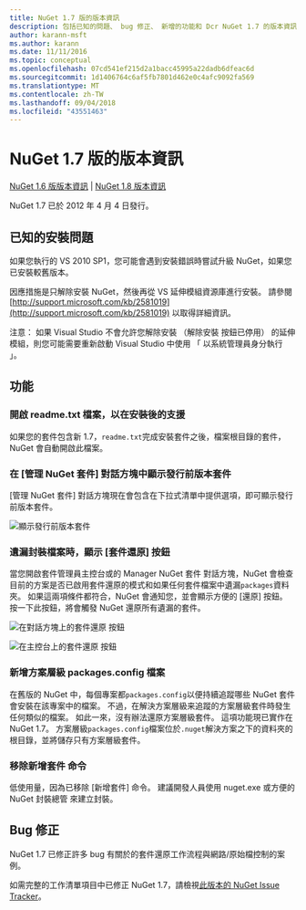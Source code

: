 ```yaml
---
title: NuGet 1.7 版的版本資訊
description: 包括已知的問題、 bug 修正、 新增的功能和 Dcr NuGet 1.7 的版本資訊。
author: karann-msft
ms.author: karann
ms.date: 11/11/2016
ms.topic: conceptual
ms.openlocfilehash: 07cd541ef215d2a1bacc45995a22dadb6dfeac6d
ms.sourcegitcommit: 1d1406764c6af5fb7801d462e0c4afc9092fa569
ms.translationtype: MT
ms.contentlocale: zh-TW
ms.lasthandoff: 09/04/2018
ms.locfileid: "43551463"
---
```

# <a name="nuget-17-release-notes"></a>NuGet 1.7 版的版本資訊

[NuGet 1.6 版版本資訊](../release-notes/nuget-1.6.md) | [NuGet 1.8 版本資訊](../release-notes/nuget-1.8.md)

NuGet 1.7 已於 2012 年 4 月 4 日發行。

## <a name="known-installation-issue"></a>已知的安裝問題
如果您執行的 VS 2010 SP1，您可能會遇到安裝錯誤時嘗試升級 NuGet，如果您已安裝較舊版本。

因應措施是只解除安裝 NuGet，然後再從 VS 延伸模組資源庫進行安裝。  請參閱 [http://support.microsoft.com/kb/2581019](http://support.microsoft.com/kb/2581019) 以取得詳細資訊。

注意： 如果 Visual Studio 不會允許您解除安裝 （解除安裝 按鈕已停用） 的延伸模組，則您可能需要重新啟動 Visual Studio 中使用 「 以系統管理員身分執行 」。

## <a name="features"></a>功能

### <a name="support-opening-readmetxt-file-after-installation"></a>開啟 readme.txt 檔案，以在安裝後的支援
如果您的套件包含新 1.7，`readme.txt`完成安裝套件之後，檔案根目錄的套件，NuGet 會自動開啟此檔案。

### <a name="show-prerelease-packages-in-the-manage-nuget-packages-dialog"></a>在 [管理 NuGet 套件] 對話方塊中顯示發行前版本套件
[管理 NuGet 套件] 對話方塊現在會包含在下拉式清單中提供選項，即可顯示發行前版本套件。

![顯示發行前版本套件](./media/prerelease-dropdown.png)

### <a name="show-package-restore-button-when-package-files-are-missing"></a>遺漏封裝檔案時，顯示 [套件還原] 按鈕
當您開啟套件管理員主控台或的 Manager NuGet 套件 對話方塊，NuGet 會檢查目前的方案是否已啟用套件還原的模式和如果任何套件檔案中遺漏`packages`資料夾。 如果這兩項條件都符合，NuGet 會通知您，並會顯示方便的 [還原] 按鈕。 按一下此按鈕，將會觸發 NuGet 還原所有遺漏的套件。

![在對話方塊上的套件還原 按鈕](./media/packagerestore-dialog.png)

![在主控台上的套件還原 按鈕](./media/packagerestore-console.png)

### <a name="add-solution-level-packagesconfig-file"></a>新增方案層級 packages.config 檔案
在舊版的 NuGet 中，每個專案都`packages.config`以便持續追蹤哪些 NuGet 套件會安裝在該專案中的檔案。 不過，在解決方案層級来追蹤的方案層級套件時發生任何類似的檔案。 如此一來，沒有辦法還原方案層級套件。
這項功能現已實作在 NuGet 1.7。 方案層級`packages.config`檔案位於`.nuget`解決方案之下的資料夾的根目錄，並將儲存只有方案層級套件。

### <a name="remove-new-package-command"></a>移除新增套件 命令
低使用量，因為已移除 [新增套件] 命令。 建議開發人員使用 nuget.exe 或方便的 NuGet 封裝總管 來建立封裝。

## <a name="bug-fixes"></a>Bug 修正
NuGet 1.7 已修正許多 bug 有關於的套件還原工作流程與網路/原始檔控制的案例。

如需完整的工作清單項目中已修正 NuGet 1.7，請檢視[此版本的 NuGet Issue Tracker](http://nuget.codeplex.com/workitem/list/advanced?keyword=&status=Closed&type=All&priority=All&release=NuGet%201.7&assignedTo=All&component=All&sortField=Votes&sortDirection=Descending&page=0)。
